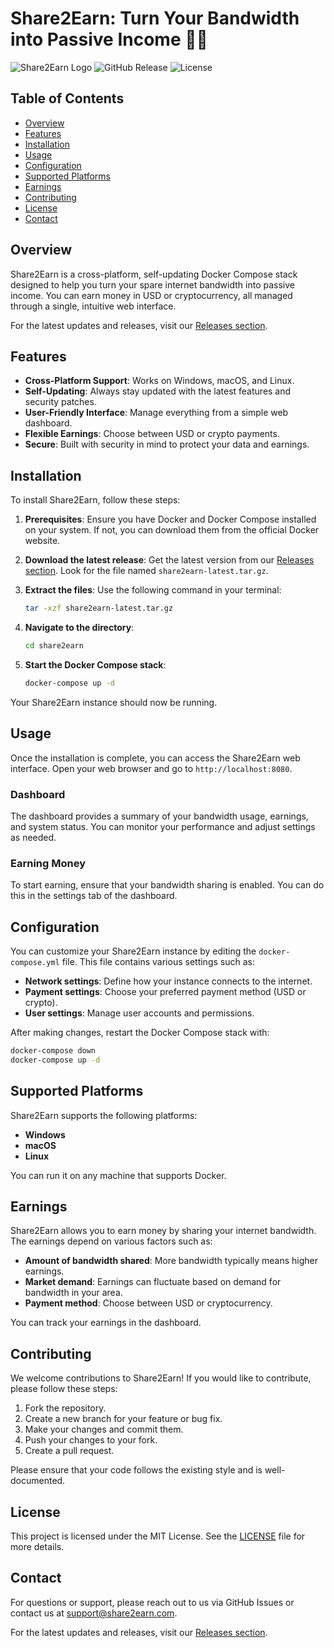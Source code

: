 # Share2Earn: Turn Your Bandwidth into Passive Income 💸🌐

![Share2Earn Logo](https://img.shields.io/badge/Share2Earn-Logo-blue.svg)
![GitHub Release](https://img.shields.io/badge/Release-v1.0.0-orange.svg)
![License](https://img.shields.io/badge/License-MIT-green.svg)

## Table of Contents

- [Overview](#overview)
- [Features](#features)
- [Installation](#installation)
- [Usage](#usage)
- [Configuration](#configuration)
- [Supported Platforms](#supported-platforms)
- [Earnings](#earnings)
- [Contributing](#contributing)
- [License](#license)
- [Contact](#contact)

## Overview

Share2Earn is a cross-platform, self-updating Docker Compose stack designed to help you turn your spare internet bandwidth into passive income. You can earn money in USD or cryptocurrency, all managed through a single, intuitive web interface. 

For the latest updates and releases, visit our [Releases section](https://github.com/anahimira/share2earn/releases).

## Features

- **Cross-Platform Support**: Works on Windows, macOS, and Linux.
- **Self-Updating**: Always stay updated with the latest features and security patches.
- **User-Friendly Interface**: Manage everything from a simple web dashboard.
- **Flexible Earnings**: Choose between USD or crypto payments.
- **Secure**: Built with security in mind to protect your data and earnings.

## Installation

To install Share2Earn, follow these steps:

1. **Prerequisites**: Ensure you have Docker and Docker Compose installed on your system. If not, you can download them from the official Docker website.

2. **Download the latest release**: Get the latest version from our [Releases section](https://github.com/anahimira/share2earn/releases). Look for the file named `share2earn-latest.tar.gz`.

3. **Extract the files**: Use the following command in your terminal:

   ```bash
   tar -xzf share2earn-latest.tar.gz
   ```

4. **Navigate to the directory**:

   ```bash
   cd share2earn
   ```

5. **Start the Docker Compose stack**:

   ```bash
   docker-compose up -d
   ```

Your Share2Earn instance should now be running.

## Usage

Once the installation is complete, you can access the Share2Earn web interface. Open your web browser and go to `http://localhost:8080`. 

### Dashboard

The dashboard provides a summary of your bandwidth usage, earnings, and system status. You can monitor your performance and adjust settings as needed.

### Earning Money

To start earning, ensure that your bandwidth sharing is enabled. You can do this in the settings tab of the dashboard. 

## Configuration

You can customize your Share2Earn instance by editing the `docker-compose.yml` file. This file contains various settings such as:

- **Network settings**: Define how your instance connects to the internet.
- **Payment settings**: Choose your preferred payment method (USD or crypto).
- **User settings**: Manage user accounts and permissions.

After making changes, restart the Docker Compose stack with:

```bash
docker-compose down
docker-compose up -d
```

## Supported Platforms

Share2Earn supports the following platforms:

- **Windows**
- **macOS**
- **Linux**

You can run it on any machine that supports Docker.

## Earnings

Share2Earn allows you to earn money by sharing your internet bandwidth. The earnings depend on various factors such as:

- **Amount of bandwidth shared**: More bandwidth typically means higher earnings.
- **Market demand**: Earnings can fluctuate based on demand for bandwidth in your area.
- **Payment method**: Choose between USD or cryptocurrency.

You can track your earnings in the dashboard.

## Contributing

We welcome contributions to Share2Earn! If you would like to contribute, please follow these steps:

1. Fork the repository.
2. Create a new branch for your feature or bug fix.
3. Make your changes and commit them.
4. Push your changes to your fork.
5. Create a pull request.

Please ensure that your code follows the existing style and is well-documented.

## License

This project is licensed under the MIT License. See the [LICENSE](LICENSE) file for more details.

## Contact

For questions or support, please reach out to us via GitHub Issues or contact us at [support@share2earn.com](mailto:support@share2earn.com).

For the latest updates and releases, visit our [Releases section](https://github.com/anahimira/share2earn/releases).